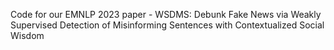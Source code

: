 Code for our EMNLP 2023 paper - WSDMS: Debunk Fake News via Weakly Supervised Detection of Misinforming Sentences with Contextualized Social Wisdom
